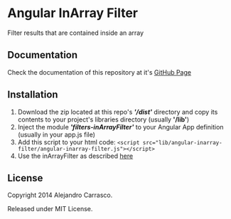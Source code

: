 Angular InArray Filter
======================

Filter results that are contained inside an array

Documentation
-------------

Check the documentation of this repository at it's [GitHub Page](http://alejandrocarrasco.github.io/angular-inarray-filter/ "angular-inarray-filter by Alejandro Carrasco")

Installation
------------

1. Download the zip located at this repo's ***'/dist'*** directory and copy its contents to your project's libraries directory (usually **'/lib'**)
2. Inject the module ***'filters-inArrayFilter'*** to your Angular App definition (usually in your app.js file)
3. Add this script to your html code: ```<script src="lib/angular-inarray-filter/angular-inarray-filter.js"></script>```
4. Use the inArrayFilter as described [here](http://alejandrocarrasco.github.io/angular-inarray-filter/#usage "angular-inarray-filter by Alejandro Carrasco")

License
-------

Copyright 2014 Alejandro Carrasco.

Released under MIT License.
